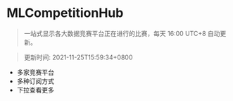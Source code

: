 # MLCompetitionHub

> 一站式显示各大数据竞赛平台正在进行的比赛，每天 16:00 UTC+8 自动更新。
  
> 更新时间: 2021-11-25T15:59:34+0800 

* 多家竞赛平台
* 多种订阅方式
* 下拉查看更多